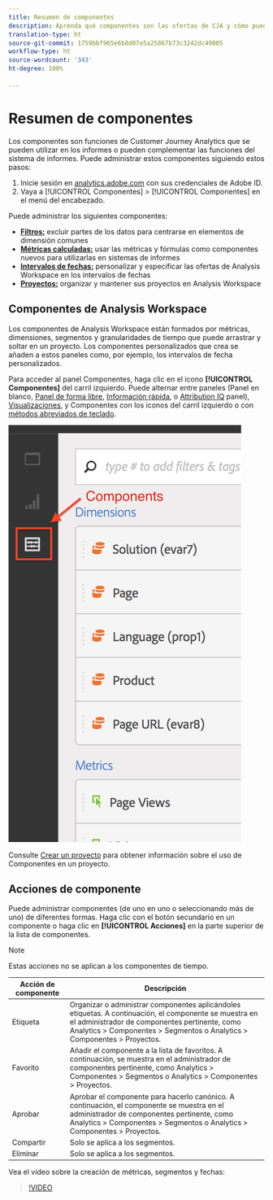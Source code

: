 ```yaml
---
title: Resumen de componentes
description: Aprenda qué componentes son las ofertas de CJA y cómo puede utilizarlas en el sistema de informes.
translation-type: ht
source-git-commit: 1759bbf965e6b8d07e5a25867b73c3242dc49005
workflow-type: ht
source-wordcount: '343'
ht-degree: 100%

---
```



# Resumen de componentes

Los componentes son funciones de Customer Journey Analytics que se pueden utilizar en los informes o pueden complementar las funciones del sistema de informes. Puede administrar estos componentes siguiendo estos pasos:

1. Inicie sesión en [analytics.adobe.com](https://analytics.adobe.com) con sus credenciales de Adobe ID.
2. Vaya a [!UICONTROL Componentes] > [!UICONTROL Componentes] en el menú del encabezado.

Puede administrar los siguientes componentes:

* [**Filtros:**](filters/filters-overview.md) excluir partes de los datos para centrarse en elementos de dimensión comunes
* [**Métricas calculadas:**](calc-metrics/calc-metr-overview.md) usar las métricas y fórmulas como componentes nuevos para utilizarlas en sistemas de informes
* [**Intervalos de fechas:**](date-ranges/overview.md) personalizar y especificar las ofertas de Analysis Workspace en los intervalos de fechas
* [**Proyectos:**](/help/analysis-workspace/home.md) organizar y mantener sus proyectos en Analysis Workspace

## Componentes de Analysis Workspace

Los componentes de Analysis Workspace están formados por métricas, dimensiones, segmentos y granularidades de tiempo que puede arrastrar y soltar en un proyecto. Los componentes personalizados que crea se añaden a estos paneles como, por ejemplo, los intervalos de fecha personalizados.

Para acceder al panel Componentes, haga clic en el icono **[!UICONTROL Componentes]** del carril izquierdo. Puede alternar entre paneles (Panel en blanco, [Panel de forma libre](/help/analysis-workspace/visualizations/freeform-table/freeform-table.md), [Información rápida](/help/analysis-workspace/c-panels/quickinsight.md), o [Attribution IQ](/help/analysis-workspace/c-panels/attribution.md) panel), [Visualizaciones](/help/analysis-workspace/visualizations/freeform-analysis-visualizations.md), y Componentes con los iconos del carril izquierdo o con [métodos abreviados de teclado](/help/analysis-workspace/build-workspace-project/fa-shortcut-keys.md).

![](assets/components.png)

Consulte [Crear un proyecto](/help/analysis-workspace/home.md) para obtener información sobre el uso de Componentes en un proyecto.

## Acciones de componente

Puede administrar componentes (de uno en uno o seleccionando más de uno) de diferentes formas. Haga clic con el botón secundario en un componente o haga clic en **[!UICONTROL Acciones]** en la parte superior de la lista de componentes.

>[!NOTE]
>
>Estas acciones no se aplican a los componentes de tiempo.

| Acción de componente | Descripción |
|--- |--- |
| Etiqueta | Organizar o administrar componentes aplicándoles etiquetas. A continuación, el componente se muestra en el administrador de componentes pertinente, como Analytics > Componentes > Segmentos o Analytics > Componentes > Proyectos. |
| Favorito | Añadir el componente a la lista de favoritos. A continuación, se muestra en el administrador de componentes pertinente, como Analytics > Componentes > Segmentos o Analytics > Componentes > Proyectos. |
| Aprobar | Aprobar el componente para hacerlo canónico. A continuación, el componente se muestra en el administrador de componentes pertinente, como Analytics > Componentes > Segmentos o Analytics > Componentes > Proyectos. |
| Compartir | Solo se aplica a los segmentos. |
| Eliminar | Solo se aplica a los segmentos. |

Vea el vídeo sobre la creación de métricas, segmentos y fechas:

>[!VIDEO](https://video.tv.adobe.com/v/23979?captions=spa)
